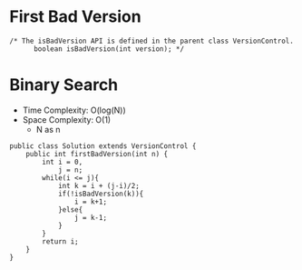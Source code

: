 # First Bad Version
```
/* The isBadVersion API is defined in the parent class VersionControl.
      boolean isBadVersion(int version); */
```
# Binary Search
* Time Complexity: O(log(N))
* Space Complexity: O(1)
	* N as n
```
public class Solution extends VersionControl {
    public int firstBadVersion(int n) {
        int i = 0,
            j = n;
        while(i <= j){
            int k = i + (j-i)/2;
            if(!isBadVersion(k)){
                i = k+1;
            }else{
                j = k-1;
            }
        }
        return i;
    }
}
```